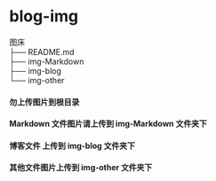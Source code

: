 <!--
 * @Author: hly
 * @Description: 
 * @Date: 2022-06-02 10:34:41
 * @LastEditTime: 2022-06-02 11:05:35
 * @FilePath: /blog-img/README.md
-->
# blog-img
图床  
├── README.md  
├── img-Markdown  
├── img-blog  
└── img-other  

#### 勿上传图片到根目录  

#### Markdown 文件图片请上传到 img-Markdown 文件夹下  

#### 博客文件 上传到 img-blog 文件夹下  
#### 其他文件图片上传到 img-other 文件夹下  


